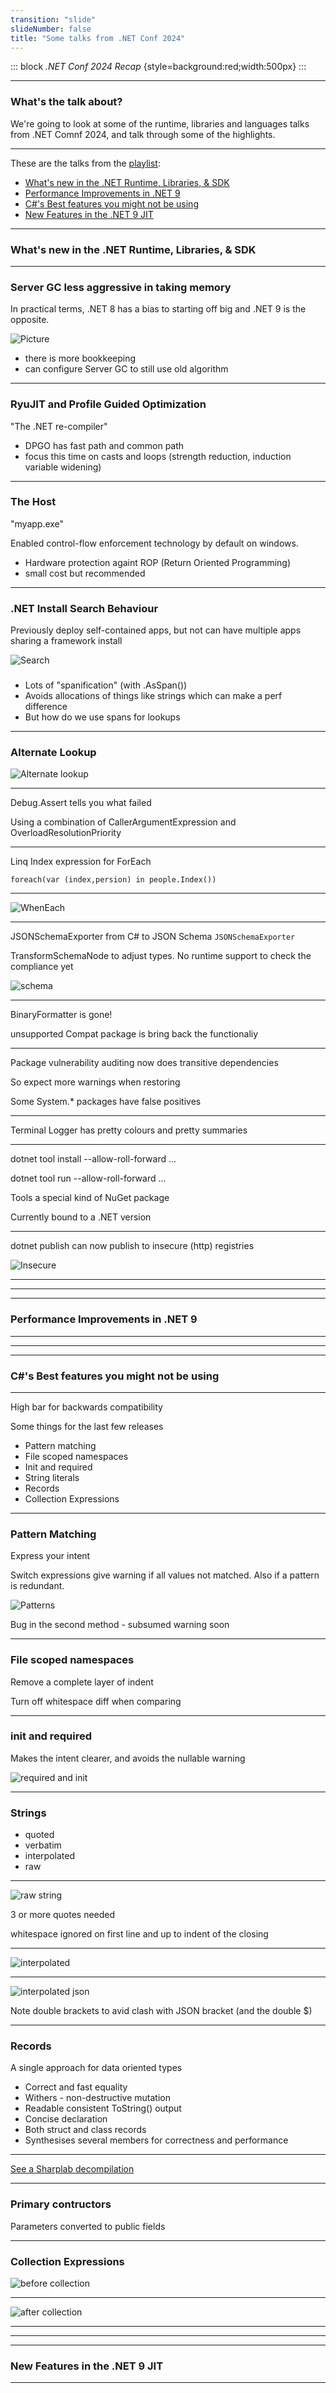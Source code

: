 ```yaml
---
transition: "slide"
slideNumber: false
title: "Some talks from .NET Conf 2024"
---
```


::: block
*.NET Conf 2024 Recap* {style=background:red;width:500px}
:::

---

### What's the talk about?

We're going to look at some of the runtime, libraries and languages talks from .NET Comnf 2024, and talk through some of the highlights.

---

These are the talks from the [playlist](https://www.youtube.com/playlist?list=PLdo4fOcmZ0oXeSG8BgCVru3zQtw_K4ANY):

- [What's new in the .NET Runtime, Libraries, & SDK](https://www.youtube.com/watch?v=4iEqqPZKDC0)
- [Performance Improvements in .NET 9](https://www.youtube.com/watch?v=aLQpnpSxosg)
- [C#'s Best features you might not be using](https://www.youtube.com/watch?v=yuXw7oj0Bg0)
- [New Features in the .NET 9 JIT](https://www.youtube.com/watch?v=1bsTnaLchi4)

---

### What's new in the .NET Runtime, Libraries, & SDK

---

### Server GC less aggressive in taking memory

In practical terms, .NET 8 has a bias to starting off big and .NET 9 is the opposite.

![Picture](images/gc.png)

- there is more bookkeeping
- can configure Server GC to still use old algorithm

---

### RyuJIT and Profile Guided Optimization

"The .NET re-compiler"

- DPGO has fast path and common path
- focus this time on casts and loops (strength reduction, induction variable widening)

---

### The Host

"myapp.exe"

Enabled control-flow enforcement technology by default on windows.

- Hardware protection againt ROP (Return Oriented Programming)
- small cost but recommended

---

### .NET Install Search Behaviour

Previously deploy self-contained apps, but not can have multiple apps sharing a framework install

![Search](images/search.png)

###

- Lots of "spanification" (with .AsSpan())
- Avoids allocations of things like strings which can make a perf difference
- But how do we use spans for lookups

---

### Alternate Lookup

![Alternate lookup](images/alternate.png)

---

Debug.Assert tells you what failed

Using a combination of CallerArgumentExpression and OverloadResolutionPriority

---

Linq Index expression for ForEach

```CSharp
foreach(var (index,persion) in people.Index())
```
---

![WhenEach](images/wheneach.png)

---

JSONSchemaExporter from C# to JSON Schema `JSONSchemaExporter`

TransformSchemaNode to adjust types.
No runtime support to check the compliance yet

![schema](images/type-for-schema.png)

---

BinaryFormatter is gone!

unsupported Compat package is bring back the functionaliy

---

Package vulnerability auditing now does transitive dependencies

So expect more warnings when restoring

Some System.* packages have false positives

---

Terminal Logger has pretty colours and pretty summaries

---

dotnet tool install --allow-roll-forward ...

dotnet tool run --allow-roll-forward ...

Tools a special kind of NuGet package

Currently bound to a .NET version

---

dotnet publish can now publish to insecure (http) registries

![Insecure](images/insecure.png)

---

**********************************************

---

### Performance Improvements in .NET 9

---

**********************************************

---

### C#'s Best features you might not be using

---

High bar for backwards compatibility

Some things for the last few releases

- Pattern matching
- File scoped namespaces
- Init and required
- String literals
- Records
- Collection Expressions

---

### Pattern Matching

Express your intent

Switch expressions give warning if all values not matched. Also if a pattern is redundant.

![Patterns](images/patterns.png)

Bug in the second method - subsumed warning soon

---

### File scoped namespaces

Remove a complete layer of indent

Turn off whitespace diff when comparing

---

### init and required

Makes the intent clearer, and avoids the nullable warning

![required and init](images/required-init.png)

---

### Strings

- quoted
- verbatim
- interpolated
- raw

---

![raw string](images/raw-string.png)

3 or more quotes needed

whitespace ignored on first line and up to indent of the closing

---

![interpolated](images/interpolated.png)

---

![interpolated json](images/interpolated-json.png)

Note double brackets to avid clash with JSON bracket (and the double $)

---

### Records

A single approach for data oriented types

- Correct and fast equality
- Withers - non-destructive mutation
- Readable consistent ToString() output
- Concise declaration
- Both struct and class records
- Synthesises several members for correctness and performance

---

[See a Sharplab decompilation](https://sharplab.io/#v2:D4Jwpgxg9iAmAEBhArgZwC5QLZhACgAEBGABngDsBDHASgG4g===)

---

### Primary contructors

Parameters converted to public fields

---

### Collection Expressions

![before collection](images/before-collection.png)

---

![after collection](images/after-collection.png)

---


**********************************************

---

### New Features in the .NET 9 JIT

---
